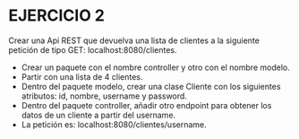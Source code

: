# EJERCICIO 2

Crear una Api REST que devuelva una lista de clientes a la siguiente petición de tipo
GET: localhost:8080/clientes. 

* Crear un paquete con el nombre controller y otro con el nombre modelo.
* Partir con una lista de 4 clientes.
* Dentro del paquete modelo, crear una clase Cliente con los siguientes atributos: id, nombre, username y password.
* Dentro del paquete controller, añadir otro endpoint para obtener los datos de un cliente a partir del username. 
* La petición es: localhost:8080/clientes/username.